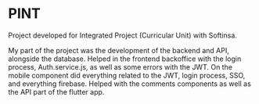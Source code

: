 # PINT
 Project developed for Integrated Project (Curricular Unit) with Softinsa.

My part of the project was the development of the backend and API, alongside the database.
Helped in the frontend backoffice with the login process, Auth.service.js, as well as some errors with the JWT.
On the mobile component did everything related to the JWT, login process, SSO, and everything firebase. Helped with the comments components as well as the API part of the flutter app.
